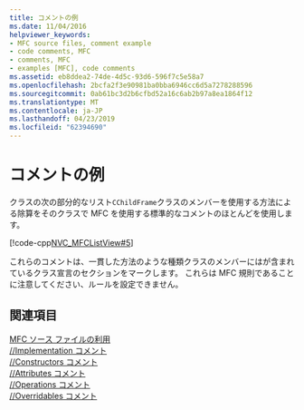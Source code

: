 ```yaml
---
title: コメントの例
ms.date: 11/04/2016
helpviewer_keywords:
- MFC source files, comment example
- code comments, MFC
- comments, MFC
- examples [MFC], code comments
ms.assetid: eb8ddea2-74de-4d5c-93d6-596f7c5e58a7
ms.openlocfilehash: 2bcfa2f3e90981ba0bba6946cc6d5a7278288596
ms.sourcegitcommit: 0ab61bc3d2b6cfbd52a16c6ab2b97a8ea1864f12
ms.translationtype: MT
ms.contentlocale: ja-JP
ms.lasthandoff: 04/23/2019
ms.locfileid: "62394690"
---
```

# <a name="an-example-of-the-comments"></a>コメントの例

クラスの次の部分的なリスト`CChildFrame`クラスのメンバーを使用する方法による除算をそのクラスで MFC を使用する標準的なコメントのほとんどを使用します。

[!code-cpp[NVC_MFCListView#5](../atl/reference/codesnippet/cpp/an-example-of-the-comments_1.h)]

これらのコメントは、一貫した方法のような種類クラスのメンバーにはが含まれているクラス宣言のセクションをマークします。 これらは MFC 規則であることに注意してください、ルールを設定できません。

## <a name="see-also"></a>関連項目

[MFC ソース ファイルの利用](../mfc/using-the-mfc-source-files.md)<br/>
[//Implementation コメント](../mfc/decrement-implementation-comment.md)<br/>
[//Constructors コメント](../mfc/decrement-constructors-comment.md)<br/>
[//Attributes コメント](../mfc/decrement-attributes-comment.md)<br/>
[//Operations コメント](../mfc/decrement-operations-comment.md)<br/>
[//Overridables コメント](../mfc/decrement-overridables-comment.md)
